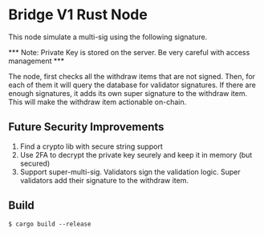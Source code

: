 # Bridge V1 Rust Node

This node simulate a multi-sig using the following signature.

 *** Note: Private Key is stored on the server. Be very careful with access management ***

 The node, first checks all the withdraw items that are not signed. Then, for each of them it will query the database for validator signatures. If there are enough signatures, it adds its own super signature to the withdraw item. This will make the withdraw item actionable on-chain.

## Future Security Improvements

1. Find a crypto lib with secure string support
2. Use 2FA to decrypt the private key seurely and keep it in memory (but secured)
3. Support super-multi-sig. Validators sign the validation logic. Super validators add their signature to the withdraw item.

## Build

```
$ cargo build --release
```
